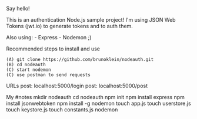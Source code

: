 Say hello!

This is an authentication Node.js sample project!
I'm using JSON Web Tokens (jwt.io) to generate tokens and to auth them.

Also using:
    - Express
    - Nodemon ;)

Recommended steps to install and use

    (A) git clone https://github.com/brunoklein/nodeauth.git
    (B) cd nodeauth
    (C) start nodemon
    (C) use postman to send requests

URLs
    post: localhost:5000/login
    post: localhost:5000/post

My #notes
    mkdir nodeauth
    cd nodeauth
    npm init
    npm install express
    npm install jsonwebtoken
    npm install -g nodemon
    touch app.js
    touch userstore.js
    touch keystore.js
    touch constants.js
    nodemon
